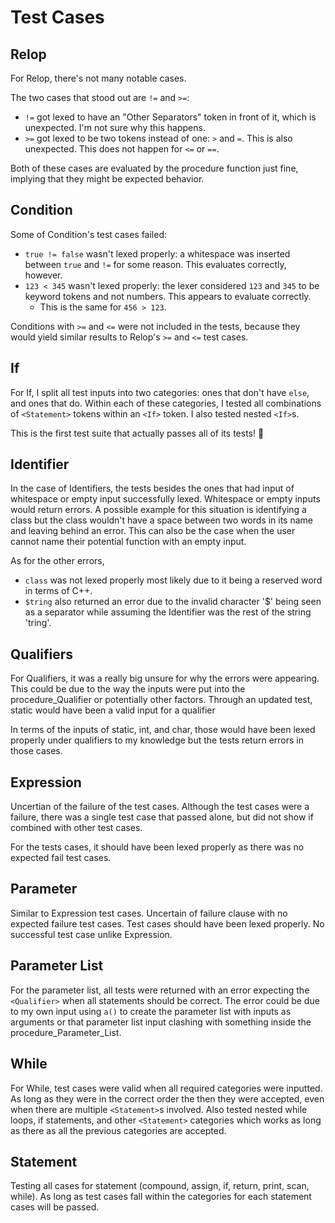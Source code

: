 # Test Cases

## Relop

For Relop, there's not many notable cases.

The two cases that stood out are `!=` and `>=`:

- `!=` got lexed to have an "Other Separators" token in front of it, which is
  unexpected. I'm not sure why this happens.
- `>=` got lexed to be two tokens instead of one: `>` and `=`. This is also
  unexpected. This does not happen for `<=` or `==`.

Both of these cases are evaluated by the procedure function just fine, implying
that they might be expected behavior.

## Condition

Some of Condition's test cases failed:

- `true != false` wasn't lexed properly: a whitespace was inserted between
  `true` and `!=` for some reason. This evaluates correctly, however.
- `123 < 345` wasn't lexed properly: the lexer considered `123` and `345` to be
  keyword tokens and not numbers. This appears to evaluate correctly.
	- This is the same for `456 > 123`.

Conditions with `>=` and `<=` were not included in the tests, because they would
yield similar results to Relop's `>=` and `<=` test cases.

## If

For If, I split all test inputs into two categories: ones that don't have
`else`, and ones that do. Within each of these categories, I tested all
combinations of `<Statement>` tokens within an `<If>` token. I also tested
nested `<If>`s.

This is the first test suite that actually passes all of its tests! 🎉

## Identifier

In the case of Identifiers, the tests besides the ones that had input of whitespace or
empty input successfully lexed. Whitespace or empty inputs would return errors. A
possible example for this situation is identifying a class but the class wouldn't
have a space between two words in its name and leaving behind an error. This can also
be the case when the user cannot name their potential function with an empty input.

As for the other errors,

- `class` was not lexed properly most likely due to it being a reserved word in terms
  of C++.
- `$tring` also returned an error due to the invalid character '$'  being seen as a
  separator while assuming the Identifier was the rest of the string 'tring'.

## Qualifiers

For Qualifiers, it was a really big unsure for why the errors were appearing. This could
be due to the way the inputs were put into the procedure_Qualifier or potentially other
factors. Through an updated test, static would have been a valid input for a qualifier

In terms of the inputs of static, int, and char, those would have been lexed properly
under qualifiers to my knowledge but the tests return errors in those cases.

## Expression
Uncertian of the failure of the test cases. Although the test cases were a failure,
there was a single test case that passed alone, but did not show if combined with other
test cases.

For the tests cases, it should have been lexed properly as there was no expected fail test
cases.

## Parameter
Similar to Expression test cases. Uncertain of failure clause with no expected failure test
cases. Test cases should have been lexed properly. No successful test case unlike Expression.

## Parameter List

For the parameter list, all tests were returned with an error expecting the `<Qualifier>` when
all statements should be correct. The error could be due to my own input using `a()` to create
the parameter list with inputs as arguments or that parameter list input clashing with something
inside the procedure_Parameter_List.

## While
For While, test cases were valid when all required categories were inputted.
As long as they were in the correct order the then they were accepted, even when
there are multiple `<Statement>`s involved. Also tested nested while loops, if
statements, and other `<Statement>` categories which works as long as there as
all the previous categories are accepted.

## Statement
Testing all cases for statement (compound, assign, if, return, print, scan, while).
As long as test cases fall within the categories for each statement cases will
be passed.
